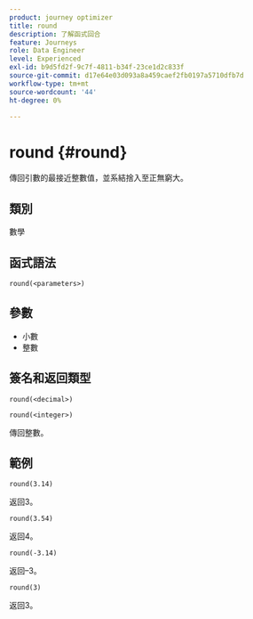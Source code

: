 ```yaml
---
product: journey optimizer
title: round
description: 了解函式回合
feature: Journeys
role: Data Engineer
level: Experienced
exl-id: b9d5fd2f-9c7f-4811-b34f-23ce1d2c833f
source-git-commit: d17e64e03d093a8a459caef2fb0197a5710dfb7d
workflow-type: tm+mt
source-wordcount: '44'
ht-degree: 0%

---
```


# round {#round}

傳回引數的最接近整數值，並系結捨入至正無窮大。

## 類別

數學

## 函式語法

`round(<parameters>)`

## 參數

* 小數
* 整數

## 簽名和返回類型

`round(<decimal>)`

`round(<integer>)`

傳回整數。

## 範例

`round(3.14)`

返回3。

`round(3.54)`

返回4。

`round(-3.14)`

返回–3。

`round(3)`

返回3。
